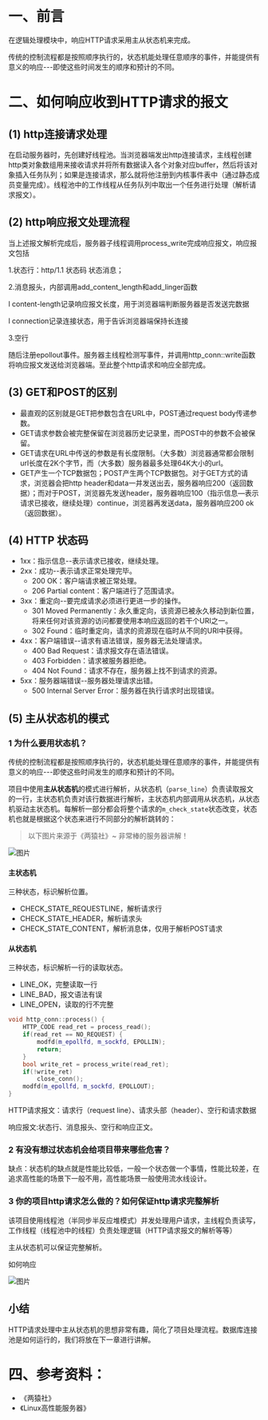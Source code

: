 # 一、前言

在逻辑处理模块中，响应HTTP请求采用主从状态机来完成。

传统的控制流程都是按照顺序执行的，状态机能处理任意顺序的事件，并能提供有意义的响应---即使这些时间发生的顺序和预计的不同。

# 二、如何响应收到HTTP请求的报文

## **(1) http连接请求处理**

在启动服务器时，先创建好线程池。当浏览器端发出http连接请求，主线程创建http类对象数组用来接收请求并将所有数据读入各个对象对应buffer，然后将该对象插入任务队列；如果是连接请求，那么就将他注册到内核事件表中（通过静态成员变量完成）。线程池中的工作线程从任务队列中取出一个任务进行处理（解析请求报文）。

## (2) **http响应报文处理流程**

当上述报文解析完成后，服务器子线程调用process_write完成响应报文，响应报文包括

1.状态行：http/1.1 状态码 状态消息；

2.消息报头，内部调用add_content_length和add_linger函数

l content-length记录响应报文长度，用于浏览器端判断服务器是否发送完数据

l connection记录连接状态，用于告诉浏览器端保持长连接

3.空行

随后注册epollout事件。服务器主线程检测写事件，并调用http_conn::write函数将响应报文发送给浏览器端。至此整个http请求和响应全部完成。

## (3) **GET和POST的区别**

- 最直观的区别就是GET把参数包含在URL中，POST通过request body传递参数。
- GET请求参数会被完整保留在浏览器历史记录里，而POST中的参数不会被保留。
- GET请求在URL中传送的参数是有长度限制。（大多数）浏览器通常都会限制url长度在2K个字节，而（大多数）服务器最多处理64K大小的url。
- GET产生一个TCP数据包；POST产生两个TCP数据包。对于GET方式的请求，浏览器会把http header和data一并发送出去，服务器响应200（返回数据）；而对于POST，浏览器先发送header，服务器响应100（指示信息—表示请求已接收，继续处理）continue，浏览器再发送data，服务器响应200 ok（返回数据）。

## (4) HTTP 状态码

- 1xx：指示信息--表示请求已接收，继续处理。
- 2xx：成功--表示请求正常处理完毕。
  - 200 OK：客户端请求被正常处理。
  - 206 Partial content：客户端进行了范围请求。
- 3xx：重定向--要完成请求必须进行更进一步的操作。
  - 301 Moved Permanently：永久重定向，该资源已被永久移动到新位置，将来任何对该资源的访问都要使用本响应返回的若干个URI之一。
  - 302 Found：临时重定向，请求的资源现在临时从不同的URI中获得。
- 4xx：客户端错误--请求有语法错误，服务器无法处理请求。
  - 400 Bad Request：请求报文存在语法错误。
  - 403 Forbidden：请求被服务器拒绝。
  - 404 Not Found：请求不存在，服务器上找不到请求的资源。
- 5xx：服务器端错误--服务器处理请求出错。
  - 500 Internal Server Error：服务器在执行请求时出现错误。





## **(5) 主从状态机的模式**

### 1 为什么要用状态机？

传统的控制流程都是按照顺序执行的，状态机能处理任意顺序的事件，并能提供有意义的响应---即使这些时间发生的顺序和预计的不同。

项目中使用**主从状态机**的模式进行解析，从状态机（`parse_line`）负责读取报文的一行，主状态机负责对该行数据进行解析，主状态机内部调用从状态机，从状态机驱动主状态机。每解析一部分都会将整个请求的`m_check_state`状态改变，状态机也就是根据这个状态来进行不同部分的解析跳转的：

> 以下图片来源于《两猿社》~ 非常棒的服务器讲解！

![图片](https://ydlin.oss-cn-guangzhou.aliyuncs.com/blog-img/640.webp)

#### **主状态机**

三种状态，标识解析位置。

- CHECK_STATE_REQUESTLINE，解析请求行
- CHECK_STATE_HEADER，解析请求头
- CHECK_STATE_CONTENT，解析消息体，仅用于解析POST请求

#### **从状态机**

三种状态，标识解析一行的读取状态。

- LINE_OK，完整读取一行
- LINE_BAD，报文语法有误
- LINE_OPEN，读取的行不完整





```cpp
void http_conn::process() {
    HTTP_CODE read_ret = process_read();
    if(read_ret == NO_REQUEST) {
        modfd(m_epollfd, m_sockfd, EPOLLIN);
        return;
    }
    bool write_ret = process_write(read_ret);
    if(!write_ret)
        close_conn();
    modfd(m_epollfd, m_sockfd, EPOLLOUT);
}
```

HTTP请求报文：请求行（request line）、请求头部（header）、空行和请求数据

响应报文:状态行、消息报头、空行和响应正文。

### 2 有没有想过状态机会给项目带来哪些危害？

缺点：状态机的缺点就是性能比较低，一般一个状态做一个事情，性能比较差，在追求高性能的场景下一般不用，高性能场景一般使用流水线设计。

### 3 你的项目http请求怎么做的？如何保证http请求完整解析

该项目使用线程池（半同步半反应堆模式）并发处理用户请求，主线程负责读写，工作线程（线程池中的线程）负责处理逻辑（HTTP请求报文的解析等等）

主从状态机可以保证完整解析。

如何响应

![图片](https://mmbiz.qpic.cn/mmbiz_jpg/6OkibcrXVmBG9ibQZ4SgllXZqrkObpUHNKNoh8SsGMyOSGIgaE8nZdGhYua3E84VojicmKuJoict9s3ibraK6Lux1dQ/640?wx_fmt=jpeg&wxfrom=5&wx_lazy=1&wx_co=1)



## 小结

HTTP请求处理中主从状态机的思想非常有趣，简化了项目处理流程。数据库连接池是如何运行的，我们将放在下一章进行讲解。



# 四、参考资料：

- 《两猿社》
- 《Linux高性能服务器》